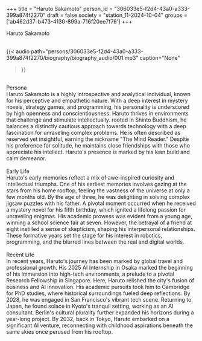 +++
title = "Haruto Sakamoto"
person_id = "306033e5-f2d4-43a0-a333-399a874f2270"
draft = false
society = "station_11-2024-10-04"
groups = ['ab462d37-b473-4130-899a-716f20ee7f76']
+++
<script>
(function() {
    const personId = "306033e5-f2d4-43a0-a333-399a874f2270";
    const societyId = "station_11-2024-10-04";

    // Set the selected person and society in localStorage
    localStorage.setItem('selectedPerson', personId);
    localStorage.setItem('selectedSociety', societyId);

    // Automatically set the dropdowns based on this person's data
    const societySelect = document.getElementById('society-select');
    const personSelect = document.getElementById('person-select');

    if (societySelect) {
    societySelect.value = societyId;
    }
    if (personSelect) {
    personSelect.value = personId;
    }
})();
</script><div class="h1_1_right">Haruto Sakamoto</div><br>
{{< audio
    path="persons/306033e5-f2d4-43a0-a333-399a874f2270/biography/biography_audio/001.mp3" 
    caption="None"
>}}
<br>
<div class="h2">Persona</div><div class="plain">Haruto Sakamoto is a highly introspective and analytical individual, known for his perceptive and empathetic nature. With a deep interest in mystery novels, strategy games, and programming, his personality is underscored by high openness and conscientiousness. Haruto thrives in environments that challenge and stimulate intellectually. rooted in Shinto Buddhism, he balances a distinctly cautious approach towards technology with a deep fascination for unraveling complex problems. He is often described as reserved yet insightful, earning the nickname "The Mind Reader." Despite his preference for solitude, he maintains close friendships with those who appreciate his intellect. Haruto's presence is marked by his lean build and calm demeanor.</div><br>
<div class="h2">Early Life</div><div class="plain">Haruto's early memories reflect a mix of awe-inspired curiosity and intellectual triumphs. One of his earliest memories involves gazing at the stars from his home rooftop, feeling the vastness of the universe at only a few months old. By the age of three, he was delighting in solving complex jigsaw puzzles with his father. A pivotal moment occurred when he received a mystery novel for his fifth birthday, which ignited a lifelong passion for unraveling enigmas. His academic prowess was evident from a young age, winning a school science fair at seven. However, the betrayal of a friend at eight instilled a sense of skepticism, shaping his interpersonal relationships. These formative years set the stage for his interest in robotics, programming, and the blurred lines between the real and digital worlds.</div><br>
<div class="h2">Recent Life</div><div class="plain">In recent years, Haruto's journey has been marked by global travel and professional growth. His 2025 AI Internship in Osaka marked the beginning of his immersion into high-tech environments, a prelude to a pivotal Research Fellowship in Singapore. Here, Haruto relished the city's fusion of business and AI innovation. His academic pursuits took him to Cambridge for PhD studies, where historical surroundings fueled deep reflections. By 2028, he was engaged in San Francisco's vibrant tech scene. Returning to Japan, he found solace in Kyoto's tranquil setting, working as an AI consultant. Berlin's cultural plurality further expanded his horizons during a year-long project. By 2032, back in Tokyo, Haruto embarked on a significant AI venture, reconnecting with childhood aspirations beneath the same skies once perused from his rooftop.</div><br>
